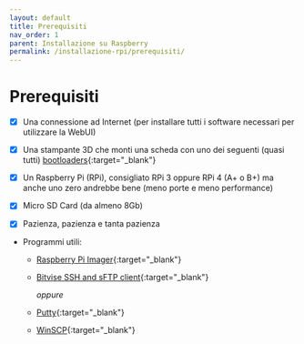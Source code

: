 ```yaml
---
layout: default
title: Prerequisiti
nav_order: 1
parent: Installazione su Raspberry
permalink: /installazione-rpi/prerequisiti/
---
```


# Prerequisiti

- [x] Una connessione ad Internet (per installare tutti i software necessari per utilizzare la WebUI)

- [x] Una stampante 3D che monti una scheda con uno dei seguenti (quasi tutti) [bootloaders](https://github.com/KevinOConnor/klipper/blob/master/docs/Bootloaders.md){:target="_blank"}

- [x] Un Raspberry Pi (RPi), consigliato RPi 3 oppure RPi 4 (A+ o B+) ma anche uno zero andrebbe bene (meno porte e meno performance)

- [x] Micro SD Card (da almeno 8Gb)

- [x] Pazienza, pazienza e tanta pazienza

* Programmi utili:
  * [Raspberry Pi Imager](https://www.raspberrypi.org/software/){:target="_blank"}
  * [Bitvise SSH and sFTP client](https://www.bitvise.com/ssh-client-download){:target="_blank"}

     _oppure_

  * [Putty](https://www.chiark.greenend.org.uk/~sgtatham/putty/latest.html){:target="_blank"}
  * [WinSCP](https://winscp.net/eng/download.php){:target="_blank"}
